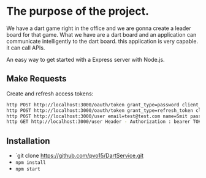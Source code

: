 # The purpose of the project.
We have a dart game right in the office and we are gonna create a leader board for that game.
What we have are a dart board and an application can communicate intelligently to the dart board. this application is very capable. it can call APIs.

An easy way to get started with a Express server with Node.js.

## Make Requests

Create and refresh access tokens:

```sh
http POST http://localhost:3000/oauth/token grant_type=password client_id=android client_secret=SomeRandomCharsAndNumbers username=myapi password=abc1234
http POST http://localhost:3000/oauth/token grant_type=refresh_token client_id=android client_secret=SomeRandomCharsAndNumbers refresh_token=[REFRESH_TOKEN]
http POST http://localhost:3000/user email=test@test.com name=Smit password=password
http GET http://localhost:3000/user Header - Authorization : bearer TOKEN
```

## Installation

* `git clone https://github.com/pvo15/DartService.git
* `npm install`
* `npm start`
